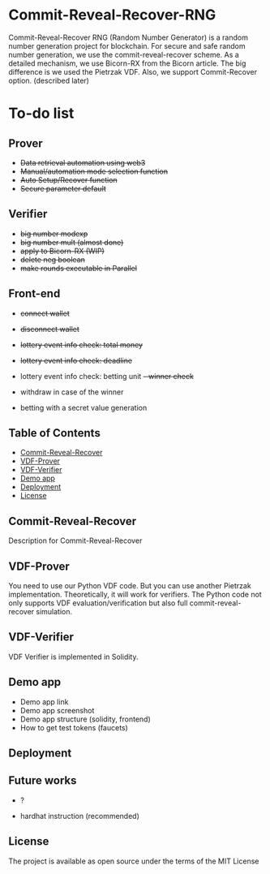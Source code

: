 # Commit-Reveal-Recover-RNG

Commit-Reveal-Recover RNG (Random Number Generator) is a random number generation project for blockchain.
For secure and safe random number generation, we use the commit-reveal-recover scheme.
As a detailed mechanism, we use Bicorn-RX from the Bicorn article.
The big difference is we used the Pietrzak VDF.
Also, we support Commit-Recover option. (described later)

# To-do list

## Prover

- ~~Data retrieval automation using web3~~
- ~~Manual/automation mode selection function~~
- ~~Auto Setup/Recover function~~
- ~~Secure parameter default~~

## Verifier

- ~~big number modexp~~
- ~~big number mult (almost done)~~
- ~~apply to Bicorn-RX (WIP)~~
- ~~delete neg boolean~~
- ~~make rounds executable in Parallel~~

## Front-end

- ~~connect wallet~~
- ~~disconnect wallet~~
- ~~lottery event info check: total money~~
- ~~lottery event info check: deadline~~

- lottery event info check: betting unit
  ~~- winner check~~
- withdraw in case of the winner
- betting with a secret value generation

## Table of Contents

- [Commit-Reveal-Recover](#commit-reveal-recover)
- [VDF-Prover](#VDF-Prover)
- [VDF-Verifier](#VDF-Verifier)
- [Demo app](#demo-app)
- [Deployment](#deployment)
- [License](#license)

## Commit-Reveal-Recover

Description for Commit-Reveal-Recover

## VDF-Prover

You need to use our Python VDF code. But you can use another Pietrzak implementation. Theoretically, it will work for verifiers.
The Python code not only supports VDF evaluation/verification but also full commit-reveal-recover simulation.

## VDF-Verifier

VDF Verifier is implemented in Solidity.

## Demo app

- Demo app link
- Demo app screenshot
- Demo app structure (solidity, frontend)
- How to get test tokens (faucets)

## Deployment

## Future works

- ?

- hardhat instruction (recommended)

## License

The project is available as open source under the terms of the MIT License
